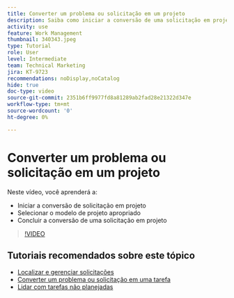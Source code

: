 ```yaml
---
title: Converter um problema ou solicitação em um projeto
description: Saiba como iniciar a conversão de uma solicitação em projeto, selecionar o modelo de projeto correto e concluir a conversão.
activity: use
feature: Work Management
thumbnail: 340343.jpeg
type: Tutorial
role: User
level: Intermediate
team: Technical Marketing
jira: KT-9723
recommendations: noDisplay,noCatalog
hide: true
doc-type: video
source-git-commit: 2351b6ff9977fd8a81289ab2fad28e21322d347e
workflow-type: tm+mt
source-wordcount: '0'
ht-degree: 0%

---
```


# Converter um problema ou solicitação em um projeto

Neste vídeo, você aprenderá a:

* Iniciar a conversão de solicitação em projeto
* Selecionar o modelo de projeto apropriado
* Concluir a conversão de uma solicitação em projeto

>[!VIDEO](https://video.tv.adobe.com/v/340343/?quality=12&learn=on)


## Tutoriais recomendados sobre este tópico

* [Localizar e gerenciar solicitações](/help/manage-work/issues-requests/find-requests.md)
* [Converter um problema ou solicitação em uma tarefa](/help/manage-work/issues-requests/convert-issues-to-other-work-items.md)
* [Lidar com tarefas não planejadas](/help/manage-work/issues-requests/handle-unplanned-work.md)

